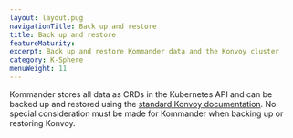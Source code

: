 ```yaml
---
layout: layout.pug
navigationTitle: Back up and restore
title: Back up and restore
featureMaturity:
excerpt: Back up and restore Kommander data and the Konvoy cluster
category: K-Sphere
menuWeight: 11
---
```


Kommander stores all data as CRDs in the Kubernetes API and can be backed up and restored using the [standard Konvoy documentation](/ksphere/konvoy/1.5.0-beta/backup/). No special consideration must be made for Kommander when backing up or restoring Konvoy.
